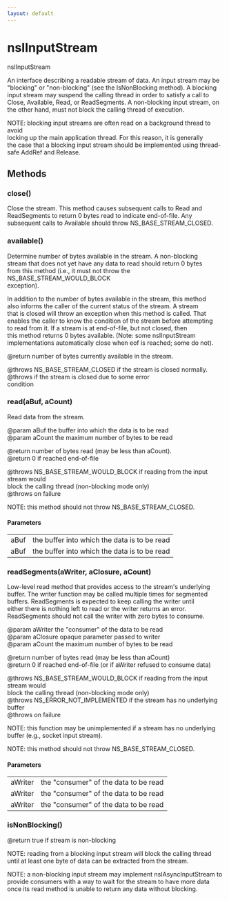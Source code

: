 ```yaml
---
layout: default
---
```


# nsIInputStream #
  
nsIInputStream  
  
An interface describing a readable stream of data.  An input stream may be  
"blocking" or "non-blocking" (see the IsNonBlocking method).  A blocking  
input stream may suspend the calling thread in order to satisfy a call to  
Close, Available, Read, or ReadSegments.  A non-blocking input stream, on  
the other hand, must not block the calling thread of execution.  
  
NOTE: blocking input streams are often read on a background thread to avoid  
locking up the main application thread.  For this reason, it is generally  
the case that a blocking input stream should be implemented using thread-  
safe AddRef and Release.  
  

## Methods ##

### close() ###
   
Close the stream.  This method causes subsequent calls to Read and  
ReadSegments to return 0 bytes read to indicate end-of-file.  Any  
subsequent calls to Available should throw NS_BASE_STREAM_CLOSED.  
  

### available() ###
  
Determine number of bytes available in the stream.  A non-blocking  
stream that does not yet have any data to read should return 0 bytes  
from this method (i.e., it must not throw the NS_BASE_STREAM_WOULD_BLOCK  
exception).  
  
In addition to the number of bytes available in the stream, this method  
also informs the caller of the current status of the stream.  A stream  
that is closed will throw an exception when this method is called.  That  
enables the caller to know the condition of the stream before attempting  
to read from it.  If a stream is at end-of-file, but not closed, then  
this method returns 0 bytes available.  (Note: some nsIInputStream  
implementations automatically close when eof is reached; some do not).  
  
@return number of bytes currently available in the stream.  
  
@throws NS_BASE_STREAM_CLOSED if the stream is closed normally.  
@throws <other-error> if the stream is closed due to some error  
  condition  
  

### read(aBuf, aCount) ###
   
Read data from the stream.  
  
@param aBuf the buffer into which the data is to be read  
@param aCount the maximum number of bytes to be read  
  
@return number of bytes read (may be less than aCount).  
@return 0 if reached end-of-file  
  
@throws NS_BASE_STREAM_WOULD_BLOCK if reading from the input stream would  
  block the calling thread (non-blocking mode only)  
@throws <other-error> on failure  
  
NOTE: this method should not throw NS_BASE_STREAM_CLOSED.  
  

#### Parameters ####

<table>

<tr>
<td>aBuf</td>
<td>the buffer into which the data is to be read  
</td>
</tr>

<tr>
<td>aBuf</td>
<td>the buffer into which the data is to be read  
</td>
</tr>

</table>

### readSegments(aWriter, aClosure, aCount) ###
  
Low-level read method that provides access to the stream's underlying  
buffer.  The writer function may be called multiple times for segmented  
buffers.  ReadSegments is expected to keep calling the writer until  
either there is nothing left to read or the writer returns an error.  
ReadSegments should not call the writer with zero bytes to consume.  
  
@param aWriter the "consumer" of the data to be read  
@param aClosure opaque parameter passed to writer   
@param aCount the maximum number of bytes to be read  
  
@return number of bytes read (may be less than aCount)  
@return 0 if reached end-of-file (or if aWriter refused to consume data)  
  
@throws NS_BASE_STREAM_WOULD_BLOCK if reading from the input stream would  
  block the calling thread (non-blocking mode only)  
@throws NS_ERROR_NOT_IMPLEMENTED if the stream has no underlying buffer  
@throws <other-error> on failure  
  
NOTE: this function may be unimplemented if a stream has no underlying  
buffer (e.g., socket input stream).  
  
NOTE: this method should not throw NS_BASE_STREAM_CLOSED.  
  

#### Parameters ####

<table>

<tr>
<td>aWriter</td>
<td>the "consumer" of the data to be read  
</td>
</tr>

<tr>
<td>aWriter</td>
<td>the "consumer" of the data to be read  
</td>
</tr>

<tr>
<td>aWriter</td>
<td>the "consumer" of the data to be read  
</td>
</tr>

</table>

### isNonBlocking() ###
  
@return true if stream is non-blocking  
  
NOTE: reading from a blocking input stream will block the calling thread  
until at least one byte of data can be extracted from the stream.  
  
NOTE: a non-blocking input stream may implement nsIAsyncInputStream to  
provide consumers with a way to wait for the stream to have more data  
once its read method is unable to return any data without blocking.  
  
